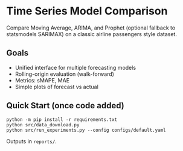 # Time Series Model Comparison

Compare Moving Average, ARIMA, and Prophet (optional fallback to statsmodels SARIMAX) on a classic airline passengers style dataset.

## Goals
- Unified interface for multiple forecasting models
- Rolling-origin evaluation (walk-forward)
- Metrics: sMAPE, MAE
- Simple plots of forecast vs actual

## Quick Start (once code added)
```
python -m pip install -r requirements.txt
python src/data_download.py
python src/run_experiments.py --config configs/default.yaml
```

Outputs in `reports/`.
